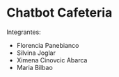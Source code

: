 # Chatbot Cafeteria

Integrantes: 
- Florencia Panebianco
- Silvina Joglar 
- Ximena Cinovcic Abarca
- Maria Bilbao 

